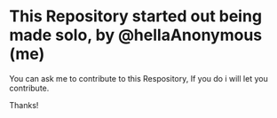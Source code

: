 # This Repository started out being made solo, by @hellaAnonymous (me)

You can ask me to contribute to this Respository, If you do i will let you contribute.

Thanks!

